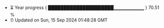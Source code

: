 - ⏳ Year progress { █████████████████████▁▁▁▁▁▁▁▁▁ } 70.51 %
- ⏰ Updated on Sun, 15 Sep 2024 01:48:28 GMT

